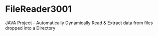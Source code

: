 # FileReader3001
JAVA Project - Automatically Dynamically Read &amp; Extract data from files dropped into a Directory
